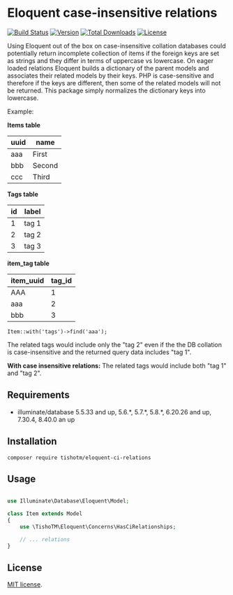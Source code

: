 # Eloquent case-insensitive relations

<p align="left">
<a href="https://travis-ci.org/TishoTM/eloquent-ci-relations"><img src="https://api.travis-ci.org/TishoTM/eloquent-ci-relations.svg?branch=master" alt="Build Status" /></a>
<a href="https://packagist.org/packages/tishotm/eloquent-ci-relations"><img class="badge" src="https://poser.pugx.org/tishotm/eloquent-ci-relations/version" alt="Version" /></a>
<a href="https://packagist.org/packages/tishotm/eloquent-ci-relations"><img class="badge" src="https://poser.pugx.org/tishotm/eloquent-ci-relations/downloads" alt="Total Downloads" /></a>
<a href="https://packagist.org/packages/tishotm/eloquent-ci-relations"><img class="badge" src="https://poser.pugx.org/tishotm/eloquent-ci-relations/license" alt="License" /></a>
</p>

Using Eloquent out of the box on case-insensitive collation databases could potentially return incomplete collection of items
if the foreign keys are set as strings and they differ in terms of uppercase vs lowercase.
On eager loaded relations Eloquent builds a dictionary of the parent models and associates their related models by their keys.
PHP is case-sensitive and therefore if the keys are different, then some of the related models will not be returned.
This package simply normalizes the dictionary keys into lowercase.

Example:

**Items table**

| uuid | name |
| --- | --- |
| aaa | First |
| bbb | Second |
| ccc | Third |

**Tags table**

| id | label |
| --- | --- |
| 1 | tag 1 |
| 2 | tag 2 |
| 3 | tag 3 |

**item_tag table**

| item_uuid | tag_id |
| --- | --- |
| AAA | 1 |
| aaa | 2 |
| bbb | 3 |

`Item::with('tags')->find('aaa');`

The related tags would include only the "tag 2" even if the the DB collation is case-insensitive and the returned query data includes "tag 1".

**With case insensitive relations:** The related tags would include both "tag 1" and "tag 2".

## Requirements

- illuminate/database 5.5.33 and up, 5.6.\*, 5.7.\*, 5.8.\*, 6.20.26 and up, 7.30.4, 8.40.0 an up

## Installation

`composer require tishotm/eloquent-ci-relations`

## Usage

```PHP

use Illuminate\Database\Eloquent\Model;

class Item extends Model
{
    use \TishoTM\Eloquent\Concerns\HasCiRelationships;

    // ... relations
}
```

## License

[MIT license](https://opensource.org/licenses/MIT).
